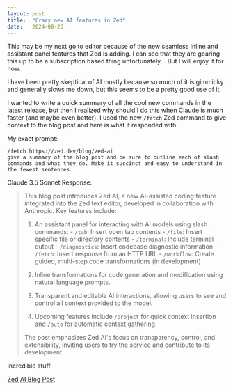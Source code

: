 ```yaml
---
layout: post
title:  "Crazy new AI features in Zed"
date:   2024-08-23
---
```


This may be my next go to editor because of the new seamless inline and assistant panel features that Zed is adding. I can see that they are gearing this up to be a subscription based thing unfortunately... But I will enjoy it for now.

I have been pretty skeptical of AI mostly because so much of it is gimmicky and generally slows me down, but this seems to be a pretty good use of it.

I wanted to write a quick summary of all the cool new commands in the latest release, but then I realized why should I do this when Claude is much faster (and maybe even better). I used the new `/fetch` Zed command to give context to the blog post and here is what it responded with.

My exact prompt:

```
/fetch https://zed.dev/blog/zed-ai
give a summary of the blog post and be sure to outline each of slash commands and what they do. Make it succinct and easy to understand in the fewest sentences
```

Claude 3.5 Sonnet Response:

> This blog post introduces Zed AI, a new AI-assisted coding feature integrated into the Zed text editor, developed in collaboration with Anthropic. Key features include:
>
> 1. An assistant panel for interacting with AI models using slash commands:
    - `/tab`: Insert open tab contents
    - `/file`: Insert specific file or directory contents
    - `/terminal`: Include terminal output
    - `/diagnostics`: Insert codebase diagnostic information
    - `/fetch`: Insert response from an HTTP URL
    - `/workflow`: Create guided, multi-step code transformations (in development)
>
> 2. Inline transformations for code generation and modification using natural language prompts.
>
> 3. Transparent and editable AI interactions, allowing users to see and control all context provided to the model.
>
> 4. Upcoming features include `/project` for quick context insertion and `/auto` for automatic context gathering.
>
> The post emphasizes Zed AI's focus on transparency, control, and extensibility, inviting users to try the service and contribute to its development.

Incredible stuff.

<a href="https://zed.dev/blog/zed-ai" target="_blank">Zed AI Blog Post</a>
